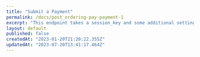 ```yaml
---
title: "Submit a Payment"
permalink: /docs/post_ordering-pay-payment-1
excerpt: "This endpoint takes a session_key and some additional settings and submits a payment"
layout: default
published: false
createdAt: "2023-01-20T21:20:22.355Z"
updatedAt: "2023-07-20T13:41:17.464Z"
---
```

